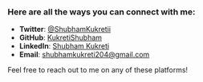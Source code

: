 ---
---

### Here are all the ways you can connect with me:

- **Twitter**: [@ShubhamKukretii](https://twitter.com/ShubhamKukretii)
- **GitHub**: [KukretiShubham](https://github.com/KukretiShubham)
- **LinkedIn**: [Shubham Kukreti](https://www.linkedin.com/in/shubhamkukreti/)
- **Email**: [shubhamkukreti204@gmail.com](mailto:shubhamkukreti204@gmail.com)


Feel free to reach out to me on any of these platforms! 